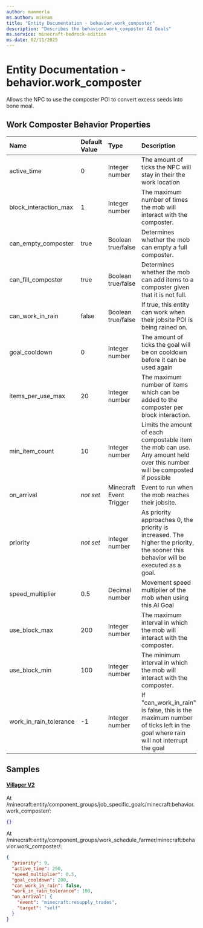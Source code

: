 ```yaml
---
author: mammerla
ms.author: mikeam
title: "Entity Documentation - behavior.work_composter"
description: "Describes the behavior.work_composter AI Goals"
ms.service: minecraft-bedrock-edition
ms.date: 02/11/2025 
---
```


# Entity Documentation - behavior.work_composter

Allows the NPC to use the composter POI to convert excess seeds into bone meal.


## Work Composter Behavior Properties

|Name       |Default Value |Type |Description |Example Values |
|:----------|:-------------|:----|:-----------|:------------- |
| active_time | 0 | Integer number | The amount of ticks the NPC will stay in their the work location | Villager V2: `250` | 
| block_interaction_max | 1 | Integer number | The maximum number of times the mob will interact with the composter. |  | 
| can_empty_composter | true | Boolean true/false | Determines whether the mob can empty a full composter. |  | 
| can_fill_composter | true | Boolean true/false | Determines whether the mob can add items to a composter given that it is not full. |  | 
| can_work_in_rain | false | Boolean true/false | If true, this entity can work when their jobsite POI is being rained on. |  | 
| goal_cooldown | 0 | Integer number | The amount of ticks the goal will be on cooldown before it can be used again | Villager V2: `200` | 
| items_per_use_max | 20 | Integer number | The maximum number of items which can be added to the composter per block interaction. |  | 
| min_item_count | 10 | Integer number | Limits the amount of each compostable item the mob can use. Any amount held over this number will be composted if possible |  | 
| on_arrival | *not set* | Minecraft Event Trigger | Event to run when the mob reaches their jobsite. | Villager V2: `{"event":"minecraft:resupply_trades","target":"self"}` | 
| priority | *not set* | Integer number | As priority approaches 0, the priority is increased. The higher the priority, the sooner this behavior will be executed as a goal. | Villager V2: `9` | 
| speed_multiplier | 0.5 | Decimal number | Movement speed multiplier of the mob when using this AI Goal | Villager V2: `0.5` | 
| use_block_max | 200 | Integer number | The maximum interval in which the mob will interact with the composter. |  | 
| use_block_min | 100 | Integer number | The minimum interval in which the mob will interact with the composter. |  | 
| work_in_rain_tolerance | -1 | Integer number | If "can_work_in_rain" is false, this is the maximum number of ticks left in the goal where rain will not interrupt the goal | Villager V2: `100` | 

## Samples

#### [Villager V2](https://github.com/Mojang/bedrock-samples/tree/preview/behavior_pack/entities/villager_v2.json)

At /minecraft:entity/component_groups/job_specific_goals/minecraft:behavior.work_composter/: 

```json
{}
```

At /minecraft:entity/component_groups/work_schedule_farmer/minecraft:behavior.work_composter/: 

```json
{
  "priority": 9,
  "active_time": 250,
  "speed_multiplier": 0.5,
  "goal_cooldown": 200,
  "can_work_in_rain": false,
  "work_in_rain_tolerance": 100,
  "on_arrival": {
    "event": "minecraft:resupply_trades",
    "target": "self"
  }
}
```
